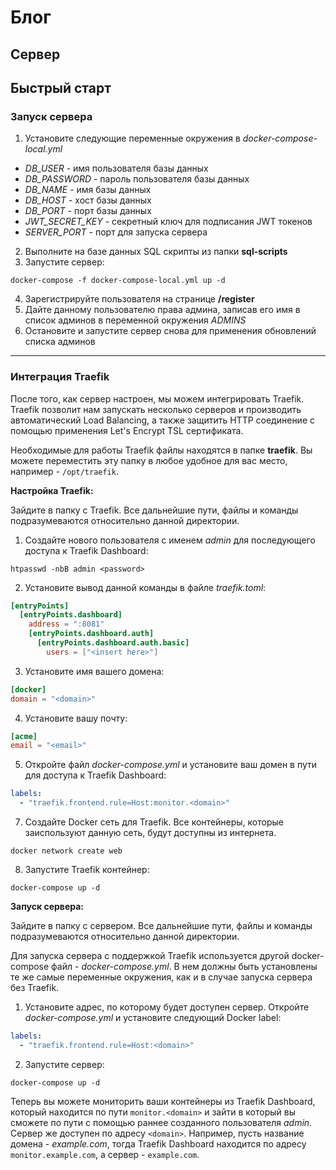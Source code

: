 # Блог

## Сервер

## Быстрый старт

### Запуск сервера
1) Установите следующие переменные окружения в *docker-compose-local.yml*

- *DB_USER* - имя пользователя базы данных
- *DB_PASSWORD* - пароль пользователя базы данных
- *DB_NAME* - имя базы данных
- *DB_HOST* - хост базы данных
- *DB_PORT* - порт базы данных
- *JWT_SECRET_KEY* - секретный ключ для подписания JWT токенов
- *SERVER_PORT* - порт для запуска сервера
 
2) Выполните на базе данных SQL скрипты из папки **sql-scripts**
3) Запустите сервер:
```
docker-compose -f docker-compose-local.yml up -d
```
4) Зарегистрируйте пользователя на странице **/register**
5) Дайте данному пользователю права админа, записав его имя в список админов в переменной окружения *ADMINS*
6) Остановите и запустите сервер снова для применения обновлений списка админов

---

### Интеграция Traefik
После того, как сервер настроен, мы можем интегрировать Traefik. Traefik позволит нам запускать несколько серверов и производить автоматический Load Balancing, а также защитить HTTP соединение с помощью применения Let's Encrypt TSL сертификата.

Необходимые для работы Traefik файлы находятся в папке **traefik**. Вы можете переместить эту папку в любое удобное для вас место, например - `/opt/traefik`.

**Настройка Traefik:**

Зайдите в папку с Traefik. Все дальнейшие пути, файлы и команды подразумеваются относительно данной директории.

1) Создайте нового пользователя с именем *admin* для последующего доступа к Traefik Dashboard:
```
htpasswd -nbB admin <password>
```

2) Установите вывод данной команды в файле *traefik.toml*:
```toml
[entryPoints]
  [entryPoints.dashboard]
    address = ":8081"
    [entryPoints.dashboard.auth]
      [entryPoints.dashboard.auth.basic]
        users = ["<insert here>"]
```

3) Установите имя вашего домена:
```toml
[docker]
domain = "<domain>"
```

4) Установите вашу почту:
```toml
[acme]
email = "<email>"
```

5) Откройте файл *docker-compose.yml* и установите ваш домен в пути для доступа к Traefik Dashboard:
```yaml
labels: 
  - "traefik.frontend.rule=Host:monitor.<domain>"
```

7) Создайте Docker сеть для Traefik. Все контейнеры, которые заиспользуют данную сеть, будут доступны из интернета.
```
docker network create web
```

8) Запустите Traefik контейнер:
```
docker-compose up -d
```

**Запуск сервера:**

Зайдите в папку с сервером. Все дальнейшие пути, файлы и команды подразумеваются относительно данной директории.

Для запуска сервера с поддержкой Traefik используется другой docker-compose файл - *docker-compose.yml*. В нем должны быть установлены те же самые переменные окружения, как и в случае запуска сервера без Traefik.

1) Установите адрес, по которому будет доступен сервер. Откройте *docker-compose.yml* и установите следующий Docker label:
```yaml
labels:
  - "traefik.frontend.rule=Host:<domain>"
```


2) Запустите сервер:
```
docker-compose up -d
```

Теперь вы можете мониторить ваши контейнеры из Traefik Dashboard, который находится по пути `monitor.<domain>` и зайти в который вы сможете по пути с помощью раннее созданного пользователя *admin*. Сервер же доступен по адресу `<domain>`.
Например, пусть название домена - *example.com*, тогда Traefik Dashboard находится по адресу `monitor.example.com`, а сервер - `example.com`.